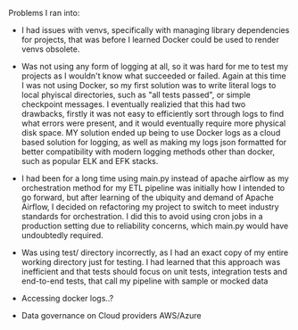 Problems I ran into:

- I had issues with venvs, specifically with managing library dependencies for projects, that was before I learned Docker could be used to render venvs obsolete.

- Was not using any form of logging at all, so it was hard for me to test my projects as I wouldn't know what succeeded or failed. Again at this time I was not using Docker, so my first solution was to write literal logs to local phyiscal directories, such as "all tests passed", or simple checkpoint messages. I eventually realizied that this had two drawbacks, firstly it was not easy to efficiently sort through logs to find what errors were present, and it would eventually require more physical disk space. MY solution ended up being to use Docker logs as a cloud based solution for logging, as well as making my logs json formatted for better compatibility with modern logging methods other than docker, such as popular ELK and EFK stacks.

- I had been for a long time using main.py instead of apache airflow as my orchestration method for my ETL pipeline was initially how I intended to go forward, but after learning of the ubiquity and demand of Apache Airflow, I decided on refactoring my project to switch to meet industry standards for orchestration. I did this to avoid using cron jobs in a production setting due to reliability concerns, which main.py would have undoubtedly required.

- Was using test/ directory incorrectly, as I had an exact copy of my entire working directory just for testing. I had learned that this approach was inefficient and that tests should focus on unit tests, integration tests and end-to-end tests, that call my pipeline with sample or mocked data

- Accessing docker logs..?
- Data governance on Cloud providers AWS/Azure
